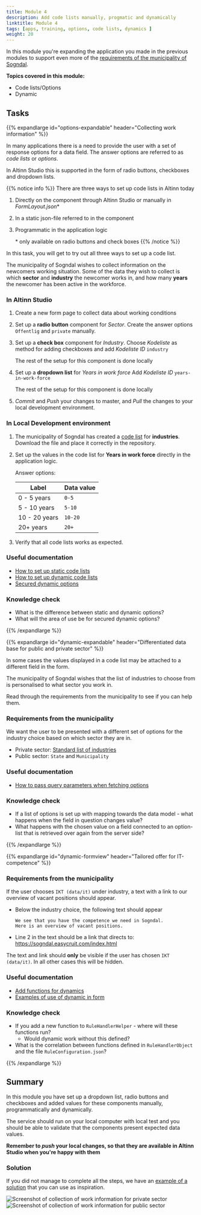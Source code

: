 ```yaml
---
title: Module 4
description: Add code lists manually, progmatic and dynamically
linktitle: Module 4
tags: [apps, training, options, code lists, dynamics ]
weight: 20
---
```


In this module you're expanding the application you made in the previous modules to support even more of the [requirements of the municipality of Sogndal](../case/#demands-from-the-muncipality).

**Topics covered in this module:**

- Code lists/Options
- Dynamic

## Tasks

{{% expandlarge id="options-expandable" header="Collecting work information" %}}

In many applications there is a need to provide the user with a set of response options for a data field.
The answer options are referred to as _code lists_ or _options_.

In Altinn Studio this is supported in the form of radio buttons, checkboxes and dropdown lists.

{{% notice info %}}
There are three ways to set up code lists in Altinn today

1. Directly on the component through Altinn Studio or manually in _FormLayout.json_\*
2. In a static json-file referred to in the component
3. Programmatic in the application logic

   \* only available on radio buttons and check boxes
{{% /notice %}}

In this task, you will get to try out all three ways to set up a code list.


The municipality of Sogndal wishes to collect information on the newcomers working situation. Some of the data they wish to collect is which **sector** and **industry** the newcomer works in, and how many **years** the newcomer has been active in the workforce.


### In Altinn Studio

  1. Create a new form page to collect data about working conditions
  2. Set up a **radio button** component for _Sector_. Create the answer options `Offentlig` and `private` manually.
  3. Set up a **check box** component for _Industry_.
     Choose _Kodeliste_ as method for adding checkboxes and add _Kodeliste ID_ `industry`

     The rest of the setup for this component is done locally
  4. Set up a **dropdown list** for _Years in work force_
     Add _Kodeliste ID_ `years-in-work-force`

     The rest of the setup for this component is done locally
  5. _Commit_ and _Push_ your changes to master, 
     and _Pull_ the changes to your local development environment.

### In Local Development environment

1. The municipality of Sogndal has created a [code list](../industry.json) for **industries**. Download the file and place it correctly in the repository.

2. Set up the values in the code list for **Years in work force** directly in the application logic.

   Answer options:

   Label         | Data value
   --------------|----------
   0 - 5 years   | `0-5`
   5 - 10 years  | `5-10`
   10 - 20 years | `10-20`
   20+ years     | `20+`

3. Verify that all code lists works as expected.

### Useful documentation

- [How to set up static code lists](/app/development/data/options/#static-codelists-from-the-application-repository)
- [How to set up dynamic code lists](/app/development/data/options/#dynamic-codelists-generated-runtime)
- [Secured dynamic options](/app/development/data/options/#secured-dynamic-options)

### Knowledge check
- What is the difference between static and dynamic options?
- What will the area of use be for secured dynamic options?

{{% /expandlarge %}}


{{% expandlarge id="dynamic-expandable" header="Differentiated data base for public and private sector" %}}

In some cases the values displayed in a code list may be attached to a different field in the form.

The municipality of Sogndal wishes that the list of industries to choose from is personalised to what sector you work in.

Read through the requirements from the municipality to see if you can help them.

### Requirements from the municipality

We want the user to be presented with a different set of options for the industry choice
based on which sector they are in.

- Private sector: [Standard list of industries](../industry.json)
- Public sector: `State` and `Municipality`

### Useful documentation
- [How to pass query parameters when fetching options](/app/development/data/options/#pass-query-parameters-when-fetching-options)

### Knowledge check
- If a list of options is set up with mapping towards the data model - what happens when the field in question changes value?
- What happens with the chosen value on a field connected to an option-list that is retrieved over again from the server side?

{{% /expandlarge %}}

{{% expandlarge id="dynamic-formview" header="Tailored offer for IT-competence" %}}

### Requirements from the municipality

If the user chooses `IKT (data/it)` under industry, a text with a link to our overview of vacant positions should appear.

- Below the industry choice, the following text should appear

    ```rich
    We see that you have the competence we need in Sogndal.
    Here is an overview of vacant positions.
    ```

- Line 2 in the text should be a link that directs to: 
https://sogndal.easycruit.com/index.html

The text and link should **only** be visible if the user has chosen `IKT (data/it)`. In all other cases this will be hidden.

### Useful documentation
- [Add functions for dynamics](/app/development/logic/dynamic/#add-or-edit-functions-for-dynamics)
- [Examples of use of dynamic in form](/app/development/logic/dynamic/#example-usage-of-dynamics-on-an-appe)

### Knowledge check
- If you add a new function to `RuleHandlerHelper` - where will these functions run?
  - Would dynamic work without this defined?
- What is the correlation between functions defined in `RuleHandlerObject` and the file `RuleConfiguration.json`?

{{% /expandlarge %}}

## Summary

In this module you have set up a dropdown list, radio buttons and checkboxes and added values for these components manually, programmatically and dynamically.

The service should run on your local computer with local test
and you should be able to validate that the components present expected data values.

**Remember to _push_ your local changes, so that they are available in Altinn Studio when you're happy with them**

### Solution
If you did not manage to complete all the steps, we have an [example of a solution](https://altinn.studio/repos/ttd/tilflytter-sogndal-lf/src/branch/bolk/4) that you can use as inspiration.

![Screenshot of collection of work information for private sector](/app/app-dev-course/modul4/arbeidsopplysninger-privat-screenshot.png "Screenshot of collection of work information for private sector")
![Screenshot of collection of work information for public sector](/app/app-dev-course/modul4/arbeidsopplysninger-offentlig-screenshot.png "Screenshot of collection of work information for public sector")